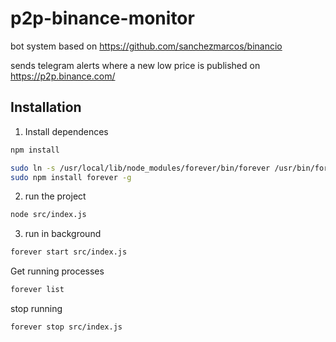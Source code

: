 # p2p-binance-monitor

bot system based on https://github.com/sanchezmarcos/binancio

sends telegram alerts where a new low price is published on https://p2p.binance.com/


## Installation


1. Install dependences

```bash
npm install
```
```bash
sudo ln -s /usr/local/lib/node_modules/forever/bin/forever /usr/bin/forever
sudo npm install forever -g
```

2. run the project

```bash
node src/index.js
```

3. run in background

```bash
forever start src/index.js
```

Get running processes 
```bash
forever list
```

stop running 
```bash
forever stop src/index.js
```
